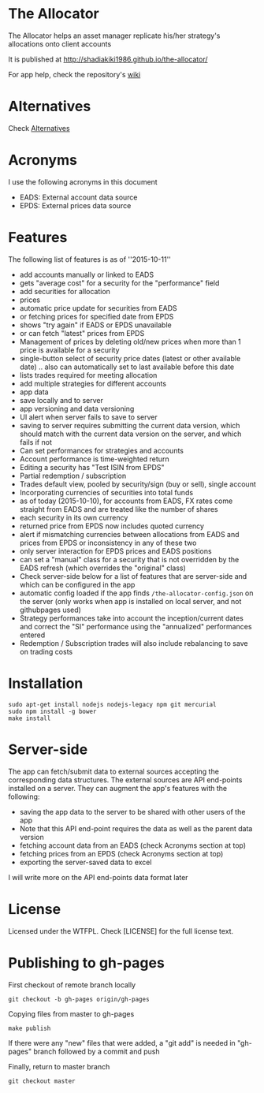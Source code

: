 # The Allocator
The Allocator helps an asset manager replicate his/her strategy's allocations onto client accounts

It is published at http://shadiakiki1986.github.io/the-allocator/

For app help, check the repository's [wiki](https://github.com/shadiakiki1986/the-allocator/wiki)

# Alternatives
Check [Alternatives](Alternatives.md)

# Acronyms
I use the following acronyms in this document
* EADS: External account data source
* EPDS: External prices data source

# Features
The following list of features is as of ''2015-10-11''
* add accounts manually or linked to EADS
 * gets "average cost" for a security for the "performance" field
* add securities for allocation
* prices
 * automatic price update for securities from EADS
 * or fetching prices for specified date from EPDS
  * shows "try again" if EADS or EPDS unavailable
 * or can fetch "latest" prices from EPDS
 * Management of prices by deleting old/new prices when more than 1 price is available for a security
* single-button select of security price dates (latest or other available date) .. also can automatically set to last available before this date
* lists trades required for meeting allocation
* add multiple strategies for different accounts
* app data
 * save locally and to server
 * app versioning and data versioning
  * UI alert when server fails to save to server
  * saving to server requires submitting the current data version, which should match with the current data version on the server, and which fails if not
* Can set performances for strategies and accounts
 * Account performance is time-weighted return
* Editing a security has "Test ISIN from EPDS"
* Partial redemption / subscription
* Trades default view, pooled by security/sign (buy or sell), single account
* Incorporating currencies of securities into total funds
 * as of today (2015-10-10), for accounts from EADS, FX rates come straight from EADS and are treated like the number of shares
* each security in its own currency
 * returned price from EPDS now includes quoted currency
 * alert if mismatching currencies between allocations from EADS and prices from EPDS or inconsistency in any of these two
* only server interaction for EPDS prices and EADS positions
* can set a "manual" class for a security that is not overridden by the EADS refresh (which overrides the "original" class)
* Check server-side below for a list of features that are server-side and which can be configured in the app
 * automatic config loaded if the app finds `/the-allocator-config.json` on the server (only works when app is installed on local server, and not githubpages used)
* Strategy performances take into account the inception/current dates and correct the "SI" performance using the "annualized" performances entered
* Redemption / Subscription trades will also include rebalancing to save on trading costs

# Installation

    sudo apt-get install nodejs nodejs-legacy npm git mercurial
    sudo npm install -g bower
    make install

# Server-side
The app can fetch/submit data to external sources accepting the corresponding data structures.
The external sources are API end-points installed on a server.
They can augment the app's features with the following:
* saving the app data to the server to be shared with other users of the app
 * Note that this API end-point requires the data as well as the parent data version
* fetching account data from an EADS (check Acronyms section at top)
* fetching prices from an EPDS (check Acronyms section at top)
* exporting the server-saved data to excel

I will write more on the API end-points data format later

# License
Licensed under the WTFPL. Check [LICENSE] for the full license text.

# Publishing to gh-pages

First checkout of remote branch locally

    git checkout -b gh-pages origin/gh-pages

Copying files from master to gh-pages

    make publish

If there were any "new" files that were added, a "git add" is needed in "gh-pages" branch followed by a commit and push

Finally, return to master branch

    git checkout master
